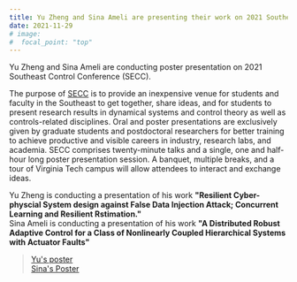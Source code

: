 ```yaml
---
title: Yu Zheng and Sina Ameli are presenting their work on 2021 Southeast Control Conference
date: 2021-11-29
# image:
#  focal_point: "top"
---
```


Yu Zheng and Sina Ameli are conducting poster presentation on 2021 Southeast Control Conference (SECC).

<!--more-->
The purpose of [SECC](https://secc21.com/) is to provide an inexpensive venue for students and faculty in the Southeast to get together, share ideas, and for students to present research results in dynamical systems and control theory as well as controls-related disciplines. Oral and poster presentations are exclusively given by graduate students and postdoctoral researchers for better training to achieve productive and visible careers in industry, research labs, and academia. SECC comprises twenty-minute talks and a single, one and half-hour long poster presentation session. A banquet, multiple breaks, and a tour of Virginia Tech campus will allow attendees to interact and exchange ideas. <br>

Yu Zheng is conducting a presentation of his work **"Resilient Cyber-physcial System design against False Data Injection Attack; Concurrent Learning and Resilient Rstimation."** <br>
Sina Ameli is conducting a presentation of his work **"A Distributed Robust Adaptive Control for a Class of Nonlinearly Coupled Hierarchical Systems with Actuator Faults"**<br>

> [Yu's poster](https://github.com/fsudssAI/starter-hugo-research-group/tree/main/content/post/21-11-29-secc/Yu_poster.pdf) <br>
> [Sina's Poster](https://github.com/fsudssAI/starter-hugo-research-group/tree/main/content/post/21-11-29-secc/Sina_poster.pdf)

